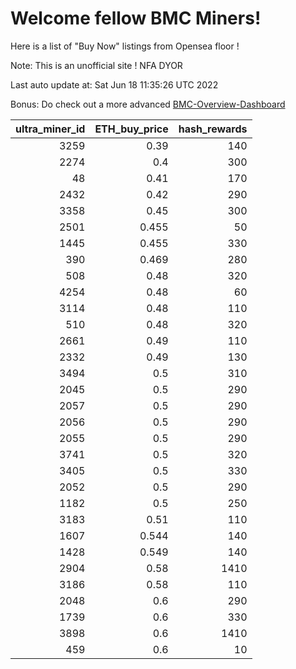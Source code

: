 # Welcome fellow BMC Miners!
Here is a list of "Buy Now" listings from Opensea floor !

Note: This is an unofficial site ! NFA DYOR

Last auto update at: Sat Jun 18 11:35:26 UTC 2022

Bonus: Do check out a more advanced [BMC-Overview-Dashboard](https://dune.com/defifunk/BMC-Overview-Dashboard)


|   ultra_miner_id |   ETH_buy_price |   hash_rewards |
|-----------------:|----------------:|---------------:|
|             3259 |           0.39  |            140 |
|             2274 |           0.4   |            300 |
|               48 |           0.41  |            170 |
|             2432 |           0.42  |            290 |
|             3358 |           0.45  |            300 |
|             2501 |           0.455 |             50 |
|             1445 |           0.455 |            330 |
|              390 |           0.469 |            280 |
|              508 |           0.48  |            320 |
|             4254 |           0.48  |             60 |
|             3114 |           0.48  |            110 |
|              510 |           0.48  |            320 |
|             2661 |           0.49  |            110 |
|             2332 |           0.49  |            130 |
|             3494 |           0.5   |            310 |
|             2045 |           0.5   |            290 |
|             2057 |           0.5   |            290 |
|             2056 |           0.5   |            290 |
|             2055 |           0.5   |            290 |
|             3741 |           0.5   |            320 |
|             3405 |           0.5   |            330 |
|             2052 |           0.5   |            290 |
|             1182 |           0.5   |            250 |
|             3183 |           0.51  |            110 |
|             1607 |           0.544 |            140 |
|             1428 |           0.549 |            140 |
|             2904 |           0.58  |           1410 |
|             3186 |           0.58  |            110 |
|             2048 |           0.6   |            290 |
|             1739 |           0.6   |            330 |
|             3898 |           0.6   |           1410 |
|              459 |           0.6   |             10 |